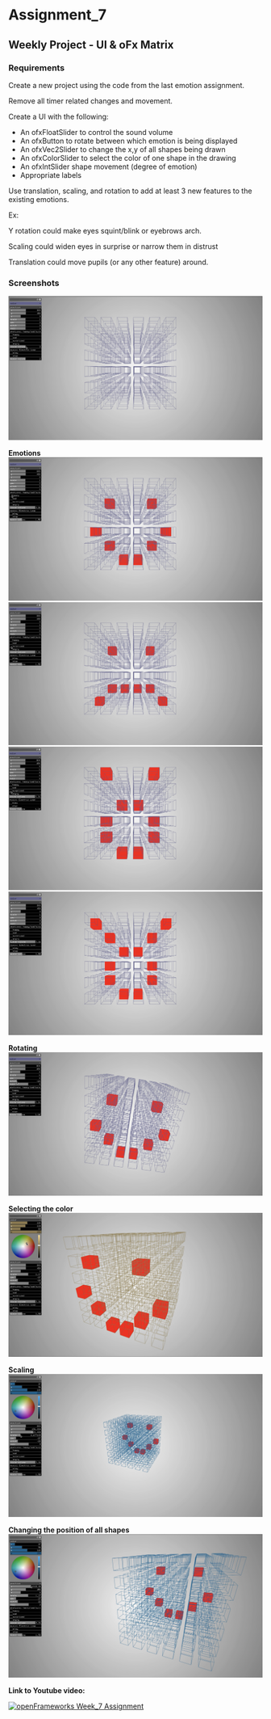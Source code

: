 # Assignment_7

## Weekly Project - UI & oFx Matrix

### Requirements
Create a new project using the code from the last emotion assignment.

Remove all timer related changes and movement.

Create a UI with the following:
* An ofxFloatSlider to control the sound volume 
* An ofxButton to rotate between which emotion is being displayed
* An ofxVec2Slider to change the x,y of all shapes being drawn
* An ofxColorSlider to select the color of one shape in the drawing
* An ofxIntSlider shape movement (degree of emotion)
* Appropriate labels

Use translation, scaling, and rotation to add at least 3 new features to the existing emotions.

Ex:

Y rotation could make eyes squint/blink or eyebrows arch.

Scaling could widen eyes in surprise or narrow them in distrust

Translation could move pupils (or any other feature) around.

### Screenshots

![](images/1.png)

**Emotions**
![](images/2.png)
![](images/3.png)
![](images/4.png)
![](images/5.png)

**Rotating**
![](images/6.png)


**Selecting the color**
![](images/7.png)

**Scaling**
![](images/8.png)

**Changing the position of all shapes**
![](images/9.png)

**Link to Youtube video:**

[![openFrameworks Week_7 Assignment](http://img.youtube.com/vi/0Rmum7T4094/0.jpg)](http://www.youtube.com/watch?v=0Rmum7T4094)
